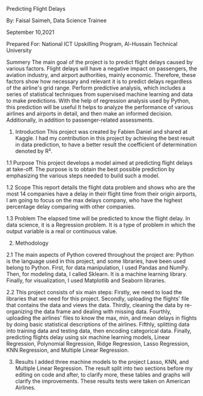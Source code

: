Predicting Flight Delays

By: 
Faisal Saimeh, Data Science Trainee

September 10,2021

Prepared For: 
National ICT Upskilling Program, Al-Hussain Technical University
  
 

Summery
The main goal of the project is to predict flight delays caused by various factors. Flight delays will have a negative impact on passengers, the aviation industry, and airport authorities, mainly economic. Therefore, these factors show how necessary and relevant it is to predict delays regardless of the airline's grid range. Perform predictive analysis, which includes a series of statistical techniques from supervised machine learning and data to make predictions. With the help of regression analysis used by Python, this prediction will be useful It helps to analyze the performance of various airlines and airports in detail, and then make an informed decision. Additionally, in addition to passenger-related assessments.

1.	Introduction
This project was created by Fabien Daniel and shared at Kaggle. I had my contribution in this project by achieving the best result in data prediction, to have a better result the coefficient of determination denoted by R².

1.1	Purpose
This project develops a model aimed at predicting flight delays at take-off. The purpose is to obtain the best possible prediction by emphasizing the various steps needed to build such a model.

1.2	 Scope
This report details the flight data problem and shows who are the most 14 companies have a delay in their flight time from their origin airports, I am going to focus on the max delays company, who have the highest percentage delay comparing with other companies. 



1.3	Problem
The elapsed time will be predicted to know the flight delay. In data science, it is a Regression problem. It is a type of problem in which the output variable is a real or continuous value.

2.	Methodology

2.1	 The main aspects of Python covered throughout the project are:
Python is the language used in this project, and some libraries, have been used belong to Python. First, for data manipulation, I used Pandas and NumPy. Then, for modeling data, I called Sklearn. It is a machine learning library. Finally, for visualization, I used Matplotlib and Seaborn libraries.

2.2	This project consists of six main steps:
Firstly, we need to load the libraries that we need for this project. 
Secondly, uploading the flights’ file that contains the data and views the data. 
Thirdly, cleaning the data by re-organizing the data frame and dealing with missing data. 
Fourthly, uploading the airlines' files to know the max, min, and mean delays in flights by doing basic statistical descriptions of the airlines. 
Fifthly, splitting data into training data and testing data, then encoding categorical data. 
Finally, predicting flights delay using six machine learning models, Linear Regression, Polynomial Regression, Ridge Regression, Lasso Regression, KNN Regression, and Multiple Linear Regression.


3.	Results
I added three machine models to the project Lasso, KNN, and Multiple Linear Regression. The result split into two sections before my editing on code and after, to clarify more, these tables and graphs will clarify the improvements.
These results tests were taken on American Airlines.






        

 






















   
